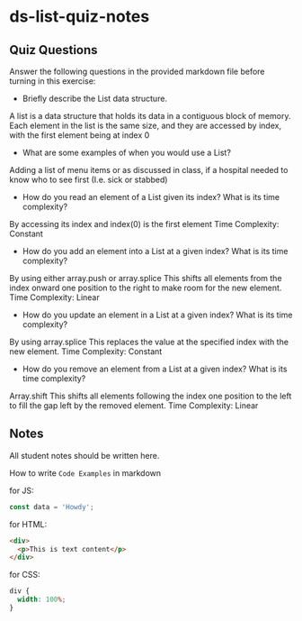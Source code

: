 # ds-list-quiz-notes

## Quiz Questions

Answer the following questions in the provided markdown file before turning in this exercise:

- Briefly describe the List data structure.

A list is a data structure that holds its data in a contiguous block of memory.
Each element in the list is the same size, and they are accessed by index, with the first element being at index 0

- What are some examples of when you would use a List?

Adding a list of menu items or as discussed in class, if a hospital needed to know who to see first (I.e. sick or stabbed)

- How do you read an element of a List given its index? What is its time complexity?

By accessing its index and index(0) is the first element
Time Complexity: Constant

- How do you add an element into a List at a given index? What is its time complexity?

By using either array.push or array.splice
This shifts all elements from the index onward one position to the right to make room for the new element.
Time Complexity: Linear

- How do you update an element in a List at a given index? What is its time complexity?

By using array.splice
This replaces the value at the specified index with the new element.
Time Complexity: Constant

- How do you remove an element from a List at a given index? What is its time complexity?

Array.shift
This shifts all elements following the index one position to the left to fill the gap left by the removed element.
Time Complexity: Linear

## Notes

All student notes should be written here.

How to write `Code Examples` in markdown

for JS:

```javascript
const data = 'Howdy';
```

for HTML:

```html
<div>
  <p>This is text content</p>
</div>
```

for CSS:

```css
div {
  width: 100%;
}
```
